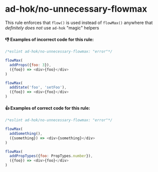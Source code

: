 # ad-hok/no-unnecessary-flowmax

This rule enforces that `flow()` is used instead of `flowMax()` anywhere that *definitely does not* use `ad-hok` "magic" helpers

#### :-1: Examples of incorrect code for this rule:
```js
/*eslint ad-hok/no-unnecessary-flowmax: "error"*/

flowMax(
  addProps({foo: 3}),
  ({foo}) => <div>{foo}</div>
)

flowMax(
  addState('foo', 'setFoo'),
  ({foo}) => <div>{foo}</div>
)
```

#### :+1: Examples of correct code for this rule:
```js
/*eslint ad-hok/no-unnecessary-flowmax: "error"*/

flowMax(
  addSomething(),
  ({something}) => <div>{something}</div>
)

flowMax(
  addPropTypes({foo: PropTypes.number}),
  ({foo}) => <div>{foo}</div>
)
```

